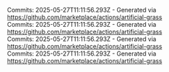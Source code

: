 Commits: 2025-05-27T11:11:56.293Z - Generated via https://github.com/marketplace/actions/artificial-grass
<br>
Commits: 2025-05-27T11:11:56.293Z - Generated via https://github.com/marketplace/actions/artificial-grass
<br>
Commits: 2025-05-27T11:11:56.293Z - Generated via https://github.com/marketplace/actions/artificial-grass
<br>
Commits: 2025-05-27T11:11:56.293Z - Generated via https://github.com/marketplace/actions/artificial-grass
<br>
